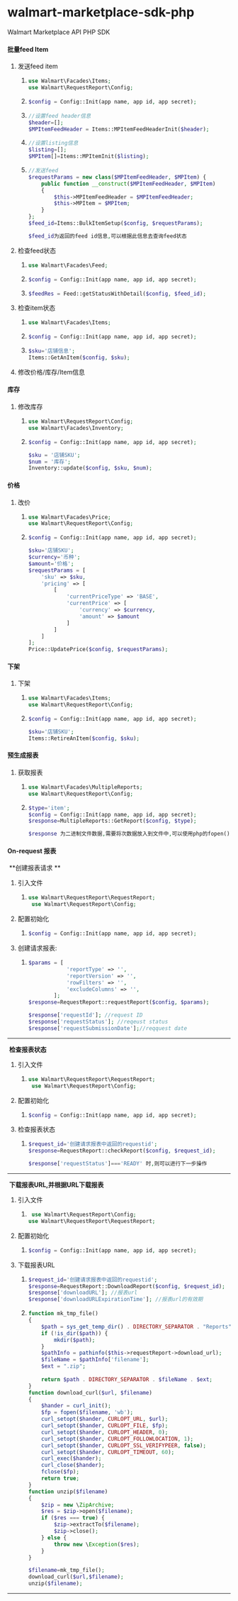 # walmart-marketplace-sdk-php
Walmart Marketplace API PHP SDK



#### 批量feed Item

 1. 发送feed item

    1. ```php
       use Walmart\Facades\Items;
       use Walmart\RequestReport\Config;
       ```

    2. ```php
       $config = Config::Init(app name, app id, app secret);
       ```

    3. ```php
       //设置feed header信息
       $header=[];
       $MPItemFeedHeader = Items::MPItemFeedHeaderInit($header);
       ```

    4. ```php
       //设置listing信息
       $listing=[];
       $MPItem[]=Items::MPItemInit($listing);
       ```

    5. ```php
       //发送feed
       $requestParams = new class($MPItemFeedHeader, $MPItem) {
           public function __construct($MPItemFeedHeader, $MPItem)
           {
               $this->MPItemFeedHeader = $MPItemFeedHeader;
               $this->MPItem = $MPItem;
           }
       };
       $feed_id=Items::BulkItemSetup($config, $requestParams);
       
       $feed_id为返回的feed id信息,可以根据此信息去查询feed状态
       ```

2. 检查feed状态

   1. ```PHP
      use Walmart\Facades\Feed;
      ```

   2. ```PHP
      $config = Config::Init(app name, app id, app secret);
      ```

   3. ```PHP
      $feedRes = Feed::getStatusWithDetail($config, $feed_id);
      ```

3. 检查item状态

   1. ```PHP
      use Walmart\Facades\Items;
      ```

   2. ```PHP
      $config = Config::Init(app name, app id, app secret);
      ```

   3. ```PHP
      $sku='店铺信息';
      Items::GetAnItem($config, $sku);
      ```

 4. 修改价格/库存/Item信息

    

#### 库存

 1. 修改库存

    1. ```php
       use Walmart\RequestReport\Config;
       use Walmart\Facades\Inventory;
       ```

    2. ```php
       $config = Config::Init(app name, app id, app secret);
       
       $sku = '店铺SKU';
       $num = '库存';
       Inventory::update($config, $sku, $num);
       ```

#### 价格

 1. 改价

    1. ```php
       use Walmart\Facades\Price;
       use Walmart\RequestReport\Config;
       ```

    2. ```php
       $config = Config::Init(app name, app id, app secret);
       
       $sku='店铺SKU';
       $currency='币种';
       $amount='价格';
       $requestParams = [
           'sku' => $sku,
           'pricing' => [
               [
                   'currentPriceType' => 'BASE',
                   'currentPrice' => [
                       'currency' => $currency,
                       'amount' => $amount
                   ]
               ]
           ]
       ];
       Price::UpdatePrice($config, $requestParams);
       ```

#### 下架

 1. 下架

    1. ```php
       use Walmart\Facades\Items;
       use Walmart\RequestReport\Config;
       ```

    2. ```php
       $config = Config::Init(app name, app id, app secret);
       
       $sku='店铺SKU';
       Items::RetireAnItem($config, $sku);
       ```

#### 预生成报表

 1. 获取报表

    1. ```php
       use Walmart\Facades\MultipleReports;
       use Walmart\RequestReport\Config;
       ```

    2. ```php
       $type='item';
       $config = Config::Init(app name, app id, app secret);
       $response=MultipleReports::GetReport($config, $type);
       
       $response 为二进制文件数据,需要将次数据放入到文件中,可以使用php的fopen(),fwrite(),fclose()操作
       ```

#### On-request 报表

​	**创建报表请求 **

 1. 引入文件

    1. ```php
       use Walmart\RequestReport\RequestReport;
        use Walmart\RequestReport\Config;
       ```

 2. 配置初始化 

    1. ```php
       $config = Config::Init(app name, app id, app secret);
       ```

 3. 创建请求报表:

    1. ```php
       $params = [
                   'reportType' => '',
                   'reportVersion' => '',
                   'rowFilters' => '',
                   'excludeColumns' => '',
               ];
       $response=RequestReport::requestReport($config, $params);
       
       $response['requestId']; //request ID
       $response['requestStatus']; //reqeust status
       $response['requestSubmissionDate'];//reqquest date
       ```

***



​	**检查报表状态**

 1. 引入文件

    1. ```php
       use Walmart\RequestReport\RequestReport;
        use Walmart\RequestReport\Config;
       ```

 2. 配置初始化 

    1. ```php
       $config = Config::Init(app name, app id, app secret);
       ```

 3. 检查报表状态

    1. ```php
       $request_id='创建请求报表中返回的requestid';
       $response=RequestReport::checkReport($config, $request_id);
       
       $response['requestStatus']==='READY' 时,则可以进行下一步操作
       ```

***



​	**下载报表URL,并根据URL下载报表**

 1. 引入文件

    1. ```php
        use Walmart\RequestReport\Config;
       use Walmart\RequestReport\RequestReport;
       ```

 2. 配置初始化 

    1. ```php
       $config = Config::Init(app name, app id, app secret);
       ```

 3. 下载报表URL

    1. ```php
       $request_id='创建请求报表中返回的requestid';
       $response=RequestReport::DownloadReport($config, $request_id);
       $response['downloadURL']; //报表url
       $response['downloadURLExpirationTime']; //报表url的有效期
       ```

    2. ```php
       function mk_tmp_file()
       {
           $path = sys_get_temp_dir() . DIRECTORY_SEPARATOR . "Reports";
           if (!is_dir($path)) {
               mkdir($path);
           }
           $pathInfo = pathinfo($this->requestReport->download_url);
           $fileName = $pathInfo['filename'];
           $ext = ".zip";
           
           return $path . DIRECTORY_SEPARATOR . $fileName . $ext;
       }
       function download_curl($url, $filename)
       {
           $hander = curl_init();
           $fp = fopen($filename, 'wb');
           curl_setopt($hander, CURLOPT_URL, $url);
           curl_setopt($hander, CURLOPT_FILE, $fp);
           curl_setopt($hander, CURLOPT_HEADER, 0);
           curl_setopt($hander, CURLOPT_FOLLOWLOCATION, 1);
           curl_setopt($hander, CURLOPT_SSL_VERIFYPEER, false);
           curl_setopt($hander, CURLOPT_TIMEOUT, 60);
           curl_exec($hander);
           curl_close($hander);
           fclose($fp);
           return true;
       }
       function unzip($filename)
       {
           $zip = new \ZipArchive;
           $res = $zip->open($filename);
           if ($res === true) {
               $zip->extractTo($filename);
               $zip->close();
           } else {
               throw new \Exception($res);
           }
       }
       
       $filename=mk_tmp_file();
       download_curl($url,$filename);
       unzip($filename);
       ```

***



